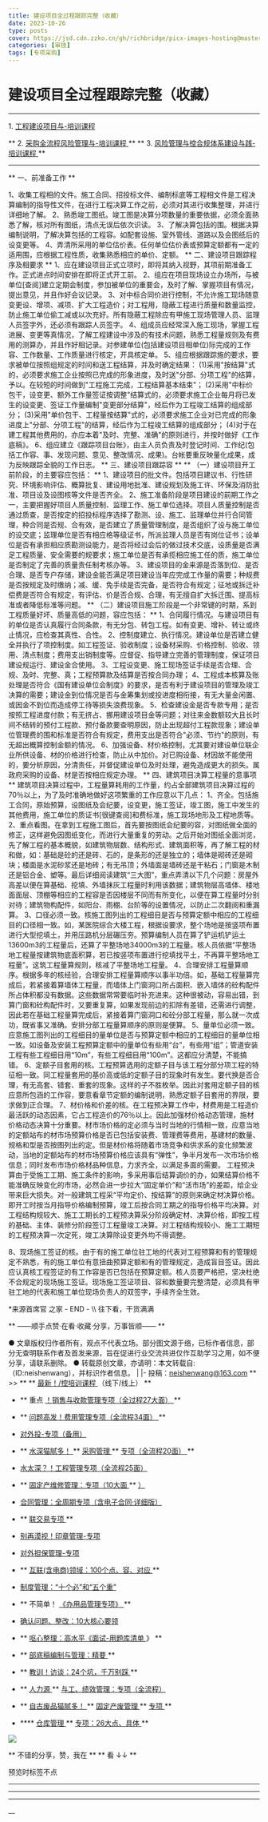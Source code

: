 ```yaml
---
title: 建设项目全过程跟踪完整（收藏）
date: 2023-10-26
type: posts
cover: https://jsd.cdn.zzko.cn/gh/richbridge/picx-images-hosting@master/thumbnail/技.jpg
categories: [审技]
tags: [专项采购]
---
```


#  建设项目全过程跟踪完整（收藏）

[  ](javascript:void\(0\);)

__ _ _ _ _

  

1\.  [ 工程建设项目与-培训课程
](https://mp.weixin.qq.com/s?__biz=MzIxMTM3ODE1OQ==&mid=2247513483&idx=1&sn=529bad2f01de977d98c9b696dc242df3&scene=21#wechat_redirect)

** 2\.  [ 采购全流程风险管理与-培训课程
](https://mp.weixin.qq.com/s?__biz=MzIxMTM3ODE1OQ==&mid=2247513483&idx=2&sn=b357968eb3357c92eed8b9679ffc419d&scene=21#wechat_redirect)
** ** 3\.  [ 风险管理与控合规体系建设与践-培训课程
](https://mp.weixin.qq.com/s?__biz=MzIxMTM3ODE1OQ==&mid=2247513483&idx=3&sn=4e3680be6d923a1ef4650648287c4a55&scene=21#wechat_redirect)
**

* * *

** 一、前准备工作  **

1、收集工程相的文件。施工合同、招投标文件、编制标底等工程相文件是工程决算编制的指导性文件，在进行工程决算工作之前，必须对其进行收集整理，并进行详细地了解。
2、熟悉竣工图纸。竣工图是决算分项数量的重要依据，必须全面熟悉了解，核对所有图纸，清点无误后依次识读。
3、了解决算包括的围。根据决算编制说明，了解决算包括的工程容。如配套设施、室外管线、道路以及会图纸后的设变更等。
4、弄清所采用的单位估价表。任何单位估价表或预算定额都有一定的适用围，应根据工程性质，收集熟悉相应的单价、定额。  **
二、建设项目跟踪程序及相要求  ** 1、应在建设项目正式立项时，即将其纳入视野，其项前期准备工作。正式进点时间安排在即将正式开工前。
2、组应在项目现场设立办场所，与被单位[查阅]建立定期会制度，参加被单位的重要会，及时了解、掌握项目有情况，提出意见，并且作好会议记录。
3、对中标合同价进行控制，不允许施工现场随意变更设、增项、减项、扩大工程造价；对工程用，隐蔽工程进行质量和数量监控，防止施工单位偷工减或以次充好。所有隐蔽工程除应有甲施工现场管理人员、监理人员签字外，还必须有跟踪人员签字。
4、组成员应经常深入施工现场，掌握工程进展、变更等真情况，了解工程建设中涉及的有技术问题，熟悉工程量规则及有费用的测算办，并且作好相记录。对参建单位(包括建设项目相单位)际完成的工作容、工作数量、工作质量进行核定，开具核定单。
5、组应根据跟踪施的要求，要求被单位按照组规定的时间和送工程结算，并及时确定结果：
(1)采用"按结算"式的，必须要求施工企业按照已完成的形象进度，及时送"分部、分项工程"的结算，予以。在较短的时间做到"工程施工完成，工程结算基本结束"；
(2)采用"中标价包干，设变更、额外工作量签证按调整"结算式的，必须要求施工企业每月将已发生的设变更、签证工作量编制"变更部分结算"，经后作为工程竣工结算的组成部分；
(3)采用"单价包干、工程量按结算"式的，必须要求施工企业对已完成的形象进度上"分部、分项工程"的结算，经后作为工程竣工结算的组成部分；
(4)对于在建工程其他费用的，亦应本着"及时、完整、准确"的原则进行，并按时做好《工作底稿》。
6、组应建立《跟踪项目台账》，由主人员负责及时登记时间、工作纪(包括工作容、事、发现问题、意见、整改情况、成果)。台帐要重反映量化成果，成为反映跟踪全貌的工作日志。
** 三、建设项目跟踪容  ** ** （一）建设项目开工前阶段，的主要容应包括：  **
1、建设项目的批文件。包括项目建议书、行性研究、环境影响评估、概算批复、建设用地批准、建设规划及施工许、环保及消防批准、项目设及设图核等文件是否齐全。
2、施工准备阶段是项目建设的前期工作之一，主要把握好项目人质量控制、监理工作、施工单位选择。项目人质量控制是否通过质查，是否按定的招投标程序选择了勘测、设、施工、监理单位并行合同管理，种合同是否规、合有效，是否建立了质量管理制度，是否组织了设与施工单位的设交底；监理单位是否有相应格等级证书，所派监理人员是否有岗位证书；设单位是否有承担相应质勘测设能力，是否将经过会后的做过技术交底，设质量是否满足工程质量、安全需要的规要求；施工单位是否有承揽相应施工任的质，施工单位是否制定了完善的质量责任制考核办等。
3、建设项目的金来源是否落到位、是否合理、是否专户存储，建设金能否满足项目建设当年应完成工作量的需要；种规费是否按规定及时缴纳；减、缓、免手续是否完备，是否符合有规定；征地或拆迁补偿费是否符合有规定，有评估、价是否合规、合理，有无擅自扩大拆迁围、提高标准或者降低标准等问题。
** （二）建设项目施工阶段是一个非常键的时期，系到工程质量好坏、质量高低的问题，容应包括：  **
1、合同履行情况。与建设项目有的单位是否认真履行合同条款，有无分包、转包工程。如有变更、增补、转让或终止情况，应检查其真性、合性。
2、控制度建立、执行情况。建设单位是否建立健全并执行了项控制度。如工程签证、验收制度；设备材采购、价格控制、验收、领用、清点制度；费用支出销制度等。应督促、指导建立完善的管理制度，保证项目建设规运行、建设金合使用。
3、工程设变更、施工现场签证手续是否合理、合规、及时、完整、真；工程预算款及结算是否按合同办理；
4、工程成本核算及账处理是否符合《国有建设单位会制度》的要求，是否有利于建设项目的管理及竣工决算的需要；建设金到位情况是否与金筹集划或投进度相衔接，有无大量金闲置、或因金不到位而造成停工待等损失浪费现象。
5、检查建设金是否专款专用；是否按照工程进度付款；有无挤占、挪用建设项目金等问题；对往来金数额较大且长时间不结转的预付工程款、预付备款要查明原因，防止出现超付工程款现象；建设单位管理费的围和标准是否符合有规定，费用支出是否符合"必须、节约"的原则，有无超出概算控制金额的情况。
6、加强设备、材价格控制，尤其要对建设单位联企业所供设备、材的价格进行检查，防止从中加价。对已购设备、材因故不能使用的，要分析原因，分清责任，并督促建设单位及时处理，避免造成更大的损失。属政府采购的设备、材是否按相应规定办理。
** 四、建筑项目决算工程量的意事项  **
建筑项目决算过程中，工程量算耗用的工作量，约占全部建筑项目决算过程的70％以上，为了及时准确地做好这项繁重的工作应意以下几点：
1、齐全。包括施工合同，原始预算，设图纸及会纪要，设变更，施工签证，竣工图，施工中发生的其他费用，施工单位的质证书[很键查阅]和费标准，施工现场地形及工程地质等。
2、重点看图。在拿到工程施工图后，首先要按图纸会纪要的容，对图纸做全面的修正，这样避免因图纸变化，而进行大量重复的劳动。之后开始对图纸全面浏览，先了解工程的基本概貌，如建筑物层数、结构形式、建筑面积等，再了解工程的材和做，如：基础是砼的还是砖、石的，是条形的还是独立的；墙体是砌砖还是砌块；楼面是水泥砂浆还是地砖；有无吊顶；外墙面是墙砖还是干粘石；门窗是木制还是铝合金、塑等。最后详细阅读建筑“三大图”，重点弄清以下几个问题：房屋外高差以便在算基础、挖填、外墙抹灰工程量时利用该数据；建筑物层高墙体、楼地面面层、顶棚等相应的工程容是否因楼层不同而有所变化，以便在算工程量时分别对待；建筑物构配件，如阳台、雨棚、台阶等的设置情况，以防止二次翻阅和重漏算。
3、口径必须一致。核施工图列出的工程细目是否与预算定额中相应的工程细目的口径相一致。如，某医院综合大楼工程，根据设要求，整个场地是按竖项布置进行大型挖填土，并用压路机分层碾压夯。预算编制人员在算了铲运机铲运土13600m3的工程量后，还算了平整场地34000m3的工程量。核人员依据“平整场地工程量按建筑物底面积算，若已按竖项布置进行挖填找平土，不再算平整场地工程量”。这筑工程量算规则，核减了平整场地工程量。
4、合理安排工程量算顺序。根据多年的核经验，合理安排工程量算顺序以事半功倍。如，基础工程量算完成后，若紧接着算墙体工程量，而墙体上门窗洞口所占面积、嵌入墙体的砼构配件所占体积都没有数据。这些数据常常要临时补充进来。这种很被动，容易出错，到算门窗和砼构配件时，又要重复算，如果发现前边的扣除有差错，还需进行调整，因此若在基础工程量算完成后，紧接着算门窗洞口和砼分部工程量，那么就一次成功，既省事又准确。安排分部工程量算顺序的原则是便算。
5、量单位必须一致。应意施工图列出的工程细目的量单位是否与预算定额中相应的工程细目的量单位相一致。如设备及安装工程预算定额中的量单位有些用“台”，有些用“组”；管道安装工程有些工程细目用“10m”，有些工程细目用“100m”。这都应分清楚，不能搞错。
6、定额子目套用的核。工程预算选用的定额子目与该工程分部分项工程的特征相一致。同工程量套用的基价高或低的定额子目的现象时有发生。要代换是否合理，有无高套、错套、重套的现象。这样的子不胜枚举。因此对套用定额子目的核应意所包涵的工作容，要意看章节定额的编制说明，熟悉定额子目套用的界限，要求做到正合理。
7、材价格和价差的核。在工程预决算工作中，材费用是工程造价最活跃的动态因素，它占工程造价的76％以上。因此加强材价格动态管理，施材价格动态决算十分重要。材市场价格的定必须与当时当地的行情相一致，应意当地的定额站布的材市场预算价格是否已包括安装费、管理费等费用，基建材的数量、规格和型是否按图列出的定。但是材价格将随着市场竞争和供求系的变化频繁波动，当地的定额站布的材市场预算价格应该具有“弹性”，争半月发布一次市场价格信息；同时发布市场价格材品种信息，力求齐全，以满足多面的需要。
工程预决算由于受施工工期、施工条件的影响，多采用事后结算调价的办，如果结算价格不能准确反映变化的市场，必然会进一步拉大“固定单价”和“活市场”的差距，给企业带来巨大损失。对一般建筑工程采“平均定价、按结算”的原则来确定材决算价格。即开工时按当月指导价格编制预算，竣工后按合同工期之的指导价格平均决算。对工程结构规较大、施工工期长的工程预决算采分阶段确定材、决算价格，即按工程的基础、主体、装修分阶段签订工程量竣工决算。对工程结构规较小、施工工期短的工程预决算一次定死，竣工决算除设变更外均不得调整。

8、现场施工签证的核。由于有的施工单位驻工地的代表对工程预算和有的管理规定不熟悉，有的施工单位有意扭曲预算定额和有的管理规定，造成盲目签证。因此应认真核工程签证的有工作容是否已包括在预算定额。核人员要严格把，坚决杜绝不合规定的现场施工签证。现场施工签证项目、容和数量要完整清楚，必须具有甲驻工地的代表和施工单位现场负责人的双签字，手续齐全生效。

*来源首席官 之家  \- END - \\\ 往下看，干货满满 

** ——顺手点赞·在看·收藏·分享，万事皆顺——  **

●
文章版权归作者所有，观点不代表立场。部分图文源于络，已标作者信息，部分无查明联系作者及首发来源，旨在促进行业交流共进仅作互助学习之用，如不便分享，请联系删除。
● 转载原创文章，亦请明：本文转载自:（ID:neishenwang），并标识作者信息。 | |-
投稿：neishenwang@163.com  ** >> ** ** [ 最新！/控培训课程
](http://mp.weixin.qq.com/s?__biz=MzIxMTM3ODE1OQ==&mid=2247510759&idx=1&sn=20cab0c1b2d3d386c552ef7dfe7b0a94&chksm=9754a067a02329710887bc4c18fa43487618579b80e3ce7e6bb8a07d9a480f462a7a7456573f&scene=21#wechat_redirect)
（线下/线上）  **

  * ** 重点  [ ！销售与收款管理专项（全过程27大面）  ](http://mp.weixin.qq.com/s?__biz=MzIxMTM3ODE1OQ==&mid=2247512049&idx=1&sn=db3fea4dbf6105c9837ecbc464c3ef49&chksm=9754a571a0232c670f87245437c234ae3ec859b4d651465c509fa7cd23c0f8a7e13a75025d53&scene=21#wechat_redirect) **

  * ** [ 问题高发！费用管理专项（全流程34面）  ](https://mp.weixin.qq.com/s?__biz=MzIxMTM3ODE1OQ==&mid=2247513381&idx=1&sn=0def3e61660487528def62c466537537&scene=21#wechat_redirect) **

  * [ 对外投-专项（备用）  ](http://mp.weixin.qq.com/s?__biz=MzIxMTM3ODE1OQ==&mid=2247507501&idx=1&sn=957eba1bc8b78a9e0e8e99709bf1e608&chksm=9754d4ada0235dbb16aca709de3741458013c8a368889f19928da917c05281a796ccc384978b&scene=21#wechat_redirect)
  * ** [ 水深猫腻多！  ](http://mp.weixin.qq.com/s?__biz=MzIxMTM3ODE1OQ==&mid=2247511916&idx=1&sn=54671d1cb744b71dc2a58067e74b4f83&chksm=9754a5eca0232cfac6d5c7bfec8b84858371184f65598009f752382a248dedce94dd7a68b304&scene=21#wechat_redirect) ** [ 采购管理  ](http://mp.weixin.qq.com/s?__biz=MzIxMTM3ODE1OQ==&mid=2247511916&idx=1&sn=54671d1cb744b71dc2a58067e74b4f83&chksm=9754a5eca0232cfac6d5c7bfec8b84858371184f65598009f752382a248dedce94dd7a68b304&scene=21#wechat_redirect) ** [ 专项（全流程20面）  ](http://mp.weixin.qq.com/s?__biz=MzIxMTM3ODE1OQ==&mid=2247511916&idx=1&sn=54671d1cb744b71dc2a58067e74b4f83&chksm=9754a5eca0232cfac6d5c7bfec8b84858371184f65598009f752382a248dedce94dd7a68b304&scene=21#wechat_redirect) **
  * [ 水太深？！工程管理专项（全流程25面）  ](https://mp.weixin.qq.com/s?__biz=MzIxMTM3ODE1OQ==&mid=2247512677&idx=1&sn=64e9e169815d11e810ac14ec5c989df7&scene=21#wechat_redirect)   

  * ** [ 固定产维修管理：专项（10大面  ](http://mp.weixin.qq.com/s?__biz=MzIxMTM3ODE1OQ==&mid=2247511323&idx=1&sn=4a690dcd693ba693aec92b97bc6d09e3&chksm=9754a79ba0232e8dfaf611ad451d69b4619efc5e07269f5dc67f536791f4e3086522d1cb3f46&scene=21#wechat_redirect) ** [ ）  ](http://mp.weixin.qq.com/s?__biz=MzIxMTM3ODE1OQ==&mid=2247511323&idx=1&sn=4a690dcd693ba693aec92b97bc6d09e3&chksm=9754a79ba0232e8dfaf611ad451d69b4619efc5e07269f5dc67f536791f4e3086522d1cb3f46&scene=21#wechat_redirect)
  * [ 合同管理：全周期专项（含电子合同·详细版）  ](http://mp.weixin.qq.com/s?__biz=MzIxMTM3ODE1OQ==&mid=2247511399&idx=1&sn=b0c7be7f298b9a5fc7547ac63680faf2&chksm=9754a7e7a0232ef1ec285ce429e7c9f0d3e74625c931c0be56f63084f826ae2cbb469987aeef&scene=21#wechat_redirect)   

  * ** [ 联交易专项  ](http://mp.weixin.qq.com/s?__biz=MzIxMTM3ODE1OQ==&mid=2247508469&idx=2&sn=cd40e6c2a20fdad6bfd62fc97c3591a9&chksm=9754ab75a0232263a3e46f978ad3f1f507460bba8a0c2f5ce0fae3a0e973e0f690a1c55d100e&scene=21#wechat_redirect) **   

  * [ 别再漠视！印章管理-专项  ](http://mp.weixin.qq.com/s?__biz=MzIxMTM3ODE1OQ==&mid=2247507924&idx=1&sn=5aa3028f90b865663ef34b6002a7121c&chksm=9754d554a0235c429e5e2d3752f71193209aa007ee57f2966facface0b8642d87b7d47acaf8e&scene=21#wechat_redirect)
  * [ 对外担保管理-专项  ](http://mp.weixin.qq.com/s?__biz=MzIxMTM3ODE1OQ==&mid=2247508115&idx=2&sn=26ca29cee8507e601f2c6daa2332d78e&chksm=9754aa13a0232305ba1c36dbbd6ee20ab380db6ce50fdc0b376b1c4223de4ce3b3a2fdefebd2&scene=21#wechat_redirect)   

  * ** [ 互联(含电商)领域：100个点、容、对应  ](http://mp.weixin.qq.com/s?__biz=MzIxMTM3ODE1OQ==&mid=2247506458&idx=1&sn=d83c71344a6a052e677cc2cb56acab50&chksm=9754d09aa023598c2424f061bd1a1d91ffdba8d0ca8492ff33845d4f77098182e9f058c9dc6c&scene=21#wechat_redirect) **
  * [ 制度管理：“十个必”和“五个重”  ](http://mp.weixin.qq.com/s?__biz=MzIxMTM3ODE1OQ==&mid=2247503600&idx=1&sn=8181ca22c6d4018a07a6cef9797bca63&chksm=9754c470a0234d66ab286ffc77a796df6c0b0f8eb9943c991d994672a9c60a85dea0d839c376&scene=21#wechat_redirect)
  * ** 不简单！  [ 《办用品管理专项》  ](http://mp.weixin.qq.com/s?__biz=MzIxMTM3ODE1OQ==&mid=2247505501&idx=1&sn=e0bb3ef5c2f8018299ae59fde6be8c76&chksm=9754dcdda02355cb81b079ade61713c5350a2bdec20d99ac7132683a98a3f48a937fcc33cada&scene=21#wechat_redirect) **
  * [ 确认问题、整改：10大核心要领  ](http://mp.weixin.qq.com/s?__biz=MzIxMTM3ODE1OQ==&mid=2247505104&idx=1&sn=f71eaa08f55af4991e37d5d484b020e4&chksm=9754de50a023574644a0a072d274ae5cc3b2e3de7e31aac2b1499ab8b66627d51892010111c0&scene=21#wechat_redirect)
  * ** [ 呕心整理：高水平《面试-用题库清单  ](http://mp.weixin.qq.com/s?__biz=MzIxMTM3ODE1OQ==&mid=2247503750&idx=1&sn=ee25b0679e0e30de08c5959431f59e95&chksm=9754c506a0234c10d9e7ddbabb7a9d01f8726f3b97b64db733aa5fe2b6a47f7c09e298d9d3c9&scene=21#wechat_redirect) 》  **
  * ** [ 部底稿编制与管理：精要  ](http://mp.weixin.qq.com/s?__biz=MzIxMTM3ODE1OQ==&mid=2247504176&idx=1&sn=506a83c56f7067391d884f4a15c52e3c&chksm=9754dbb0a02352a6822974397989af25a2a3c2724d9f832354534eb7b8407bbd40edf149edc8&scene=21#wechat_redirect) **
  * ** [ 教训！访谈：24个坑，千万别踩  ](http://mp.weixin.qq.com/s?__biz=MzIxMTM3ODE1OQ==&mid=2247505625&idx=1&sn=99a5f3e79e84ae8e328a2e32ba9c4421&chksm=9754dc59a023554f5d100bc060dea1ecb3dc1550d76f66f795d8dbde526b0b3305a202dadde7&scene=21#wechat_redirect) **
  * ** [ 人力源  ](http://mp.weixin.qq.com/s?__biz=MzIxMTM3ODE1OQ==&mid=2247512224&idx=1&sn=34a836d845e267fe075870612fed19ac&chksm=9754ba20a02333362f06d315cc778a6ccd98c7072c8b5da07e0ca56ec67abcc0a9ed62d1c998&scene=21#wechat_redirect) ** [ 与工、绩效管理：专项（全流程）  ](http://mp.weixin.qq.com/s?__biz=MzIxMTM3ODE1OQ==&mid=2247512224&idx=1&sn=34a836d845e267fe075870612fed19ac&chksm=9754ba20a02333362f06d315cc778a6ccd98c7072c8b5da07e0ca56ec67abcc0a9ed62d1c998&scene=21#wechat_redirect)
  * ** [ 自古废品猫腻多！  ](http://mp.weixin.qq.com/s?__biz=MzIxMTM3ODE1OQ==&mid=2247506257&idx=1&sn=28e6c29d862a3b2141a81052770de9c5&chksm=9754d3d1a0235ac71c6b47b9d7ae01199a019f7a4cadb7fcf68699d700c8f0ba255bb7b4f80a&scene=21#wechat_redirect) ** [ 固定产废管理  ](http://mp.weixin.qq.com/s?__biz=MzIxMTM3ODE1OQ==&mid=2247506257&idx=1&sn=28e6c29d862a3b2141a81052770de9c5&chksm=9754d3d1a0235ac71c6b47b9d7ae01199a019f7a4cadb7fcf68699d700c8f0ba255bb7b4f80a&scene=21#wechat_redirect) ** [ 专项  ](http://mp.weixin.qq.com/s?__biz=MzIxMTM3ODE1OQ==&mid=2247506257&idx=1&sn=28e6c29d862a3b2141a81052770de9c5&chksm=9754d3d1a0235ac71c6b47b9d7ae01199a019f7a4cadb7fcf68699d700c8f0ba255bb7b4f80a&scene=21#wechat_redirect) **
  * **** [ 仓库管理  ](http://mp.weixin.qq.com/s?__biz=MzIxMTM3ODE1OQ==&mid=2247511557&idx=1&sn=8856e0fe8e4a9c3b784c12e0904f663c&chksm=9754a485a0232d9392caea44132da503f5c09cf7d187c50e0f298b39cbe232a087c1f3dad954&scene=21#wechat_redirect) ** [ 专项：26大点、具体  ](http://mp.weixin.qq.com/s?__biz=MzIxMTM3ODE1OQ==&mid=2247511557&idx=1&sn=8856e0fe8e4a9c3b784c12e0904f663c&chksm=9754a485a0232d9392caea44132da503f5c09cf7d187c50e0f298b39cbe232a087c1f3dad954&scene=21#wechat_redirect) **

![](https://mmbiz.qpic.cn/mmbiz_png/OphficJUUiaJ54aVCY4pBQvVEbvI6AFqPw6XCDBGtNKZrKvoSBsSzQQ33YelxDmhk8DqtFPrlyyLlqoOI3euPw9g/640?wx_fmt=png&from=appmsg)

** 不错的分享，赞，我在  ** ** 看 ↓↓  **

预览时标签不点









****



****



****





__









